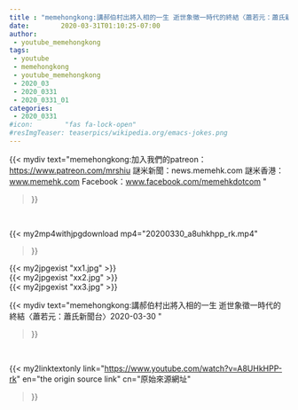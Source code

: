 ```yaml
---
title : "memehongkong:講郝伯村出將入相的一生 逝世象徵一時代的終結〈蕭若元：蕭氏新聞台〉2020-03-30 "
date:        2020-03-31T01:10:25-07:00
author:
 - youtube_memehongkong
tags:
 - youtube
 - memehongkong
 - youtube_memehongkong
 - 2020_03
 - 2020_0331
 - 2020_0331_01
categories:
 - 2020_0331
#icon:        "fas fa-lock-open"
#resImgTeaser: teaserpics/wikipedia.org/emacs-jokes.png
---
```


{{< mydiv text="memehongkong:加入我們的patreon：https://www.patreon.com/mrshiu 謎米新聞：news.memehk.com 謎米香港： www.memehk.com Facebook：www.facebook.com/memehkdotcom "
>}}
<br>


{{< my2mp4withjpgdownload mp4="20200330_a8uhkhpp_rk.mp4"
>}}

{{< my2jpgexist "xx1.jpg" >}}<br>
{{< my2jpgexist "xx2.jpg" >}}<br>
{{< my2jpgexist "xx3.jpg" >}}<br>



{{< mydiv text="memehongkong:講郝伯村出將入相的一生 逝世象徵一時代的終結〈蕭若元：蕭氏新聞台〉2020-03-30 "
>}}
<br>

{{< my2linktextonly link="https://www.youtube.com/watch?v=A8UHkHPP-rk"
en="the origin source link" cn="原始來源網址"
>}}


<br>


